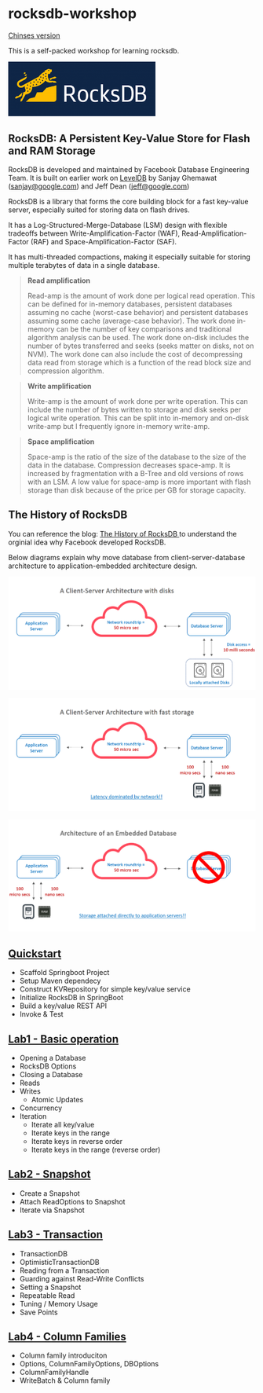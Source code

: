 # rocksdb-workshop

[Chinses version](README_zh-tw.md)

This is a self-packed workshop for learning rocksdb.

<img src="docs/rocksdb.png" width="300px"></img>

## RocksDB: A Persistent Key-Value Store for Flash and RAM Storage

RocksDB is developed and maintained by Facebook Database Engineering Team.
It is built on earlier work on [LevelDB](https://github.com/google/leveldb) by Sanjay Ghemawat (sanjay@google.com)
and Jeff Dean (jeff@google.com)

RocksDB is a library that forms the core building block for a fast
key-value server, especially suited for storing data on flash drives.

It has a Log-Structured-Merge-Database (LSM) design with flexible tradeoffs
between Write-Amplification-Factor (WAF), Read-Amplification-Factor (RAF)
and Space-Amplification-Factor (SAF). 

It has multi-threaded compactions,
making it especially suitable for storing multiple terabytes of data in a
single database.

> **Read amplification**
>
> Read-amp is the amount of work done per logical read operation. This can be defined for in-memory databases, persistent databases assuming no cache (worst-case behavior) and persistent databases assuming some cache (average-case behavior). The work done in-memory can be the number of key comparisons and traditional algorithm analysis can be used. The work done on-disk includes the number of bytes transferred and seeks (seeks matter on disks, not on NVM). The work done can also include the cost of decompressing data read from storage which is a function of the read block size and compression algorithm.

> **Write amplification**
> 
> Write-amp is the amount of work done per write operation. This can include the number of bytes written to storage and disk seeks per logical write operation. This can be split into in-memory and on-disk write-amp but I frequently ignore in-memory write-amp.

> **Space amplification**
> 
> Space-amp is the ratio of the size of the database to the size of the data in the database. Compression decreases space-amp. It is increased by fragmentation with a B-Tree and old versions of rows with an LSM. A low value for space-amp is more important with flash storage than disk because of the price per GB for storage capacity.

## The History of RocksDB

You can reference the blog: [The History of RocksDB ](http://rocksdb.blogspot.com/2013/11/the-history-of-rocksdb.html) to understand the orginial idea why Facebook developed RocksDB.

Below diagrams explain why move database from client-server-database architecture to application-embedded architecture design.

![](docs/c-s-with-disk.png)

![](docs/c-s-with-fast-storage.png)

![](docs/architecture-embed-db.png)

## [Quickstart](quickstart.md)

* Scaffold Springboot Project
* Setup Maven dependecy
* Construct KVRepository for simple key/value service
* Initialize RocksDB in SpringBoot
* Build a key/value REST API
* Invoke & Test

## [Lab1 - Basic operation](lab1.md)

* Opening a Database
* RocksDB Options
* Closing a Database
* Reads
* Writes
  * Atomic Updates
* Concurrency
* Iteration
  * Iterate all key/value
  * Iterate keys in the range
  * Iterate keys in reverse order
  * Iterate keys in the range (reverse order)

## [Lab2 - Snapshot](lab2.md)

* Create a Snapshot
* Attach ReadOptions to Snapshot
* Iterate via Snapshot

## [Lab3 - Transaction](lab3.md)

* TransactionDB
* OptimisticTransactionDB
* Reading from a Transaction
* Guarding against Read-Write Conflicts
* Setting a Snapshot
* Repeatable Read
* Tuning / Memory Usage
* Save Points

## [Lab4 - Column Families](lab4.md)

* Column family introduciton
* Options, ColumnFamilyOptions, DBOptions
* ColumnFamilyHandle
* WriteBatch & Column family

